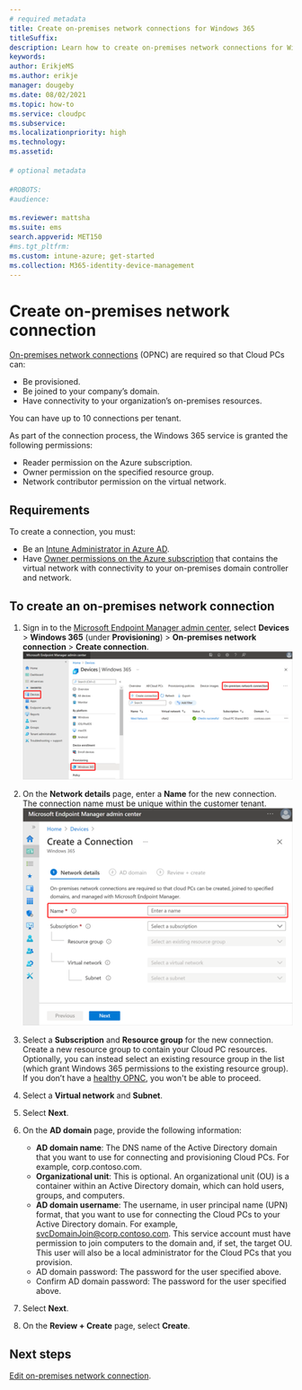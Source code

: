 ```yaml
---
# required metadata
title: Create on-premises network connections for Windows 365
titleSuffix:
description: Learn how to create on-premises network connections for Windows 365.
keywords:
author: ErikjeMS  
ms.author: erikje
manager: dougeby
ms.date: 08/02/2021
ms.topic: how-to
ms.service: cloudpc
ms.subservice:
ms.localizationpriority: high
ms.technology:
ms.assetid: 

# optional metadata

#ROBOTS:
#audience:

ms.reviewer: mattsha
ms.suite: ems
search.appverid: MET150
#ms.tgt_pltfrm:
ms.custom: intune-azure; get-started
ms.collection: M365-identity-device-management
---
```


# Create on-premises network connection

[On-premises network connections](on-premises-network-connections.md) (OPNC) are required so that Cloud PCs can:

- Be provisioned.
- Be joined to your company’s domain.
- Have connectivity to your organization’s on-premises resources.

You can have up to 10 connections per tenant.

As part of the connection process, the Windows 365 service is granted the following permissions:

- Reader permission on the Azure subscription.
- Owner permission on the specified resource group.
- Network contributor permission on the virtual network.

## Requirements

To create a connection, you must:

- Be an [Intune Administrator in Azure AD](/azure/active-directory/roles/permissions-reference).
- Have [Owner permissions on the Azure subscription](/azure/cost-management-billing/manage/add-change-subscription-administrator) that contains the virtual network with connectivity to your on-premises domain controller and network.

## To create an on-premises network connection

1. Sign in to the [Microsoft Endpoint Manager admin center](https://go.microsoft.com/fwlink/?linkid=2109431), select **Devices** > **Windows 365** (under **Provisioning**) > **On-premises network connection** > **Create connection**.
![Screenshot of create connection](./media/create-on-premises-network-connection/create-connection.png)
2. On the **Network details** page, enter a **Name** for the new connection. The connection name must be unique within the customer tenant.
![Screenshot of connection name](./media/create-on-premises-network-connection/connection-name.png)
3. Select a **Subscription** and **Resource group** for the new connection. Create a new resource group to contain your Cloud PC resources. Optionally, you can instead select an existing resource group in the list (which grant Windows 365 permissions to the existing resource group). If you don’t have a [healthy OPNC](health-checks.md), you won't be able to proceed.
4. Select a **Virtual network** and **Subnet**.
5. Select **Next**.
6. On the **AD domain** page, provide the following information:
    - **AD domain name**: The DNS name of the Active Directory domain that you want to use for connecting and provisioning Cloud PCs. For example, corp.contoso.com.
    - **Organizational unit**: This is optional. An organizational unit (OU) is a container within an Active Directory domain, which can hold users, groups, and computers.
    - **AD domain username**: The username, in user principal name (UPN) format, that you want to use for connecting the Cloud PCs to your Active Directory domain. For example, svcDomainJoin@corp.contoso.com. This service account must have permission to join computers to the domain and, if set, the target OU. This user will also be a local administrator for the Cloud PCs that you provision.
    - AD domain password: The password for the user specified above.
    - Confirm AD domain password: The password for the user specified above.

7. Select **Next**.
8. On the **Review + Create** page, select **Create**.

<!-- ########################## -->
## Next steps

[Edit on-premises network connection](edit-on-premises-network-connection.md).
